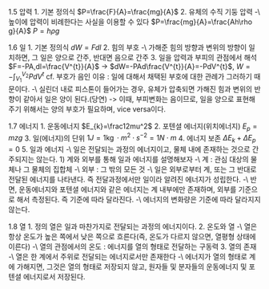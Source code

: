 1.5 압력
1\. 기본 정의식
$P=\frac{F}{A}=\frac{mg}{A}$
2\. 유체의 수직 기둥 압력
-\ 높이에 압력이 비례한다는 사실을 이용할 수 있다
$P=\frac{mg}{A}=\frac{Ah\rho g}{A}$
$P=h\rho g$

1.6 일
1\. 기본 정의식
$dW=Fdl$
2\. 힘의 부호
-\ 가해준 힘의 방향과 변위의 방향이 일치하면, 그 일은 양으로 간주, 반대면 음으로 간주
3\. 일을 압력과 부피의 관점에서 해석
$F=-PA,dl=\frac{V^{t}}{A}$
-> $dW=-PAd\frac{V^{t}}{A}=-PdV^{t}$, $W=-\int_{V_1}^{V_2} PdV^{t}$
cf. 부호가 음인 이유 : 일에 대해서 채택된 부호에 대한 관례가 그러하기 때문이다.
-\ 실린더 내로 피스톤이 들어가는 경우, 유체가 압축되면 가해진 힘과 변위의 반향이 같아서 일은 양이 된다.(당연)
-> 이때, 부피변화는 음이므로, 일을 양으로 표현해주기 위해서는 양의 부호가 필요하며, vice versa이다. 

1.7 에너지
1\. 운동에너지
$E_{k}=\frac12mu^2$
2\. 포텐셜 에너지(위치에너지)
$E_{p}=mzg$
3\. 일(에너지)의 단위
$1J=1\operatorname{kg}\cdot m^2\cdot s^{-2}=1N\cdot m$
4\. 에너지 보존
$\Delta E_{k}+\Delta E_{p}=0$
5\. 일과 에너지
-\ 일은 전달되는 과정의 에너지이고, 물체 내에 존재하는 것으로 간주되지는 않는다. 
1\) 계와 외부를 통해 일과 에너지를 설명해보자
-\ 계 : 관심 대상의 물체나 그 물체의 집합체
-\ 외부 : 그 밖의 모든 것
-\ 일은 외부로부터 계, 또는 그 반대로 전달된 에너지를 나타낸다. 즉 전달과정에서만 일이라 알려진 에너지가 성립한다.
-\ 반면, 운동에너지와 포텐셜 에너지와 같은 에너지는 계 내부에만 존재하며, 외부를 기준으로 해서 측정된다. 즉 기준에 따라 달라진다.
-\ 에너지의 변화량은 기준에 따라 달라지지 않는다. 

1.8 열
1\. 정의 
  열은 일과 마찬가지로 전달되는 과정의 에너지이다.
2\. 온도와 열
-\ 열은 항상 온도가 높은 쪽에서 낮은 쪽으로 흐른다(즉, 온도가 다르지 않으면, 열평형 상태에 이른다)
-\ 열의 관점에서의 온도 : 에너지를 열의 형태로 전달하는 구동력
3\. 열의 존재
-\ 열은 한 계에서 주위로 전달되는 에너지로서만 존재한다
-\ 에너지가 열의 형태로 계에 가해지면, 그것은 열의 형태로 저장되지 않고, 원자들 및 분자들의 운동에너지 및 포텐셜 에너지로서 저장된다.
